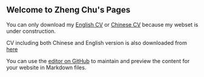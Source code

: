 ## Welcome to Zheng Chu's Pages

You can only download my [English CV](https://github.com/chuzheng88/zhengchu.github.io/blob/gh-pages/Chuz-CV-EN.pdf) or [Chinese CV](https://github.com/chuzheng88/zhengchu.github.io/blob/gh-pages/Chuz-CV-CN.pdf) because my webset is under construction. 

CV including both Chinese and English version is also downloaded from [here](https://github.com/chuzheng88/zhengchu.github.io/blob/gh-pages/Chuz-CV-CN%26EN.pdf)




You can use the [editor on GitHub](https://github.com/chuzheng88/zhengchu.github.io/edit/gh-pages/index.md) to maintain and preview the content for your website in Markdown files.


<!---
Whenever you commit to this repository, GitHub Pages will run [Jekyll](https://jekyllrb.com/) to rebuild the pages in your site, from the content in your Markdown files.

### Markdown

Markdown is a lightweight and easy-to-use syntax for styling your writing. It includes conventions for

```markdown
Syntax highlighted code block

# Header 1
## Header 2
### Header 3

- Bulleted
- List

1. Numbered
2. List

**Bold** and _Italic_ and `Code` text

[Link](url) and ![Image](src)
```

For more details see [Basic writing and formatting syntax](https://docs.github.com/en/github/writing-on-github/getting-started-with-writing-and-formatting-on-github/basic-writing-and-formatting-syntax).

### Jekyll Themes

Your Pages site will use the layout and styles from the Jekyll theme you have selected in your [repository settings](https://github.com/chuzheng88/zhengchu.github.io/settings/pages). The name of this theme is saved in the Jekyll `_config.yml` configuration file.

### Support or Contact

Having trouble with Pages? Check out our [documentation](https://docs.github.com/categories/github-pages-basics/) or [contact support](https://support.github.com/contact) and we’ll help you sort it out.

--->
